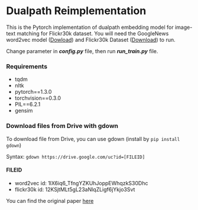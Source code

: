 # Dualpath Reimplementation
This is the Pytorch implementation of dualpath embedding model for image-text matching for Flickr30k dataset. You will need the GoogleNews word2vec model ([Dowload](https://drive.google.com/a/mail.dcu.ie/uc?id=1lX6iq6_TfngYZKUhJoppEWhqzkS30Dhc&export=download)) and Flickr30k Dataset ([Download](https://drive.google.com/a/mail.dcu.ie/uc?id=12KSjtMLt5gL23aNlqZLigf6jYkjo3Svt&export=download)) to run.

Change parameter in ***config.py*** file, then run ***run_train.py*** file.

### Requirements
- tqdm
- nltk
- pytorch==1.3.0
- torchvision==0.3.0
- PIL==6.2.1
- gensim

### Download files from Drive with gdown
To download file from Drive, you can use gdown (install by ```pip install gdown```)

Syntax: ```gdown https://drive.google.com/uc?id=[FILEID]```

#### FILEID
- word2vec id: 1lX6iq6_TfngYZKUhJoppEWhqzkS30Dhc 
- flickr30k id: 12KSjtMLt5gL23aNlqZLigf6jYkjo3Svt

You can find the original paper [here](https://arxiv.org/abs/1711.05535)
